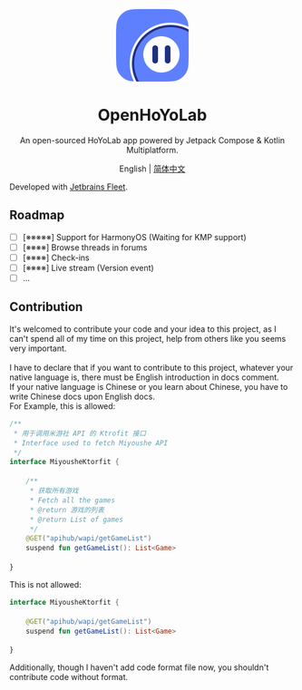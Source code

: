 <p align="center"><img src="./resources/logo.png" style="width: 128px; height: 128px;"  alt="logo"></p><h1 align="center">OpenHoYoLab</h1>
<p align="center">An open-sourced HoYoLab app powered by Jetpack Compose & Kotlin Multiplatform.</p>
<p align="center">English | <a href="./README_CN.md">简体中文</a></p>

Developed with [Jetbrains Fleet](https://www.jetbrains.com/fleet/).

## Roadmap
- [ ] [※※※※※] Support for HarmonyOS (Waiting for KMP support)
- [ ] [※※※※] Browse threads in forums
- [ ] [※※※※] Check-ins
- [ ] [※※※※] Live stream (Version event)
- [ ] ...

## Contribution
It's welcomed to contribute your code and your idea to this project, as I can't spend all of my time on this project, help from others like you seems very important. \
 \
I have to declare that if you want to contribute to this project, whatever your native language is, there must be English introduction in docs comment. \
If your native language is Chinese or you learn about Chinese, you have to write Chinese docs upon English docs. \
For Example, this is allowed:
```kotlin
/**
 * 用于调用米游社 API 的 Ktrofit 接口
 * Interface used to fetch Miyoushe API
 */
interface MiyousheKtorfit {

    /**
     * 获取所有游戏
     * Fetch all the games
     * @return 游戏的列表
     * @return List of games
     */
    @GET("apihub/wapi/getGameList")
    suspend fun getGameList(): List<Game>

}
```
This is not allowed:
```kotlin
interface MiyousheKtorfit {

    @GET("apihub/wapi/getGameList")
    suspend fun getGameList(): List<Game>

}
```
Additionally, though I haven't add code format file now, you shouldn't contribute code without format.
